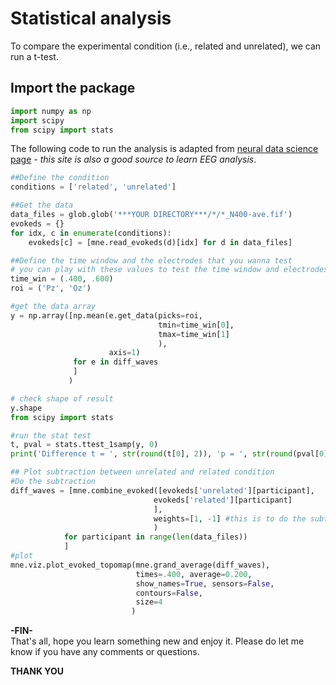 # Statistical analysis
To compare the experimental condition (i.e., related and unrelated), we can run a t-test.

## Import the package
```python
import numpy as np
import scipy
from scipy import stats
```

The following code to run the analysis is adapted from [neural data science page](https://neuraldatascience.io/7-eeg/erp_group_stats.html) - *this site is also a good source to learn EEG analysis*.

```python
##Define the condition
conditions = ['related', 'unrelated']

##Get the data
data_files = glob.glob('***YOUR DIRECTORY***/*/*_N400-ave.fif')
evokeds = {}
for idx, c in enumerate(conditions):
    evokeds[c] = [mne.read_evokeds(d)[idx] for d in data_files]

##Define the time window and the electrodes that you wanna test
# you can play with these values to test the time window and electrodes
time_win = (.400, .600)
roi = ('Pz', 'Oz')

#get the data array
y = np.array([np.mean(e.get_data(picks=roi, 
                                 tmin=time_win[0], 
                                 tmax=time_win[1]
                                 ),
                      axis=1) 
              for e in diff_waves
              ]
             )

# check shape of result
y.shape
from scipy import stats 

#run the stat test
t, pval = stats.ttest_1samp(y, 0)
print('Difference t = ', str(round(t[0], 2)), 'p = ', str(round(pval[0], 4)))

## Plot subtraction between unrelated and related condition
#Do the subtraction
diff_waves = [mne.combine_evoked([evokeds['unrelated'][participant], 
                                evokeds['related'][participant]
                                ],
                                weights=[1, -1] #this is to do the subtraction
                                ) 
            for participant in range(len(data_files))
            ]
#plot
mne.viz.plot_evoked_topomap(mne.grand_average(diff_waves), 
                            times=.400, average=0.200, 
                            show_names=True, sensors=False,
                            contours=False,
                            size=4
                           )


```

**-FIN-** </br>
That's all, hope you learn something new and enjoy it. Please do let me know if you have any comments or questions. </br>

**THANK YOU** 






